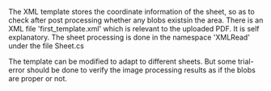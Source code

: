 The XML template stores the coordinate information of the sheet, so as to check after post processing whether any blobs existsin the area.
There is an XML file 'first_template.xml' which is relevant to the uploaded PDF. It is self explanatory.
The sheet processing is done in the namespace 'XMLRead' under the file Sheet.cs

The template can be modified to adapt to different sheets. But some trial-error should be done to verify the image processing results as if the blobs are proper or not.
